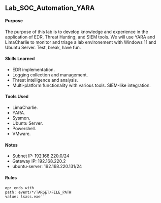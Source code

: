 ## Lab_SOC_Automation_YARA

#### Purpose
The purpose of this lab is to develop knowledge and experience in the application of EDR, Threat Hunting, and SIEM tools. We will use YARA and LimaCharlie to monitor and triage a lab environement with Windows 11 and Ubuntu Server. Test, break, have fun.
#### Skills Learned
- EDR implementation.
- Logging collection and management.
- Threat intelligence and analysis.
- Multi-platform functionality with various tools. SIEM-like integration. 
#### Tools Used
- LimaCharlie.
- YARA.
- Sysmon.
- Ubuntu Server.
- Powershell.
- VMware.
#### Notes
- Subnet IP: 192.168.220.0/24
- Gateway IP: 192.168.220.2
- ubuntu-server: 192.168.220.131/24
#### Rules
```event: SENSITIVE_PROCESS_ACCESS
op: ends with
path: event/*/TARGET/FILE_PATH
value: lsass.exe```
